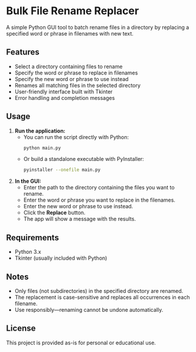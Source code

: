 # Bulk File Rename Replacer

A simple Python GUI tool to batch rename files in a directory by replacing a specified word or phrase in filenames with new text.

## Features

- Select a directory containing files to rename
- Specify the word or phrase to replace in filenames
- Specify the new word or phrase to use instead
- Renames all matching files in the selected directory
- User-friendly interface built with Tkinter
- Error handling and completion messages

## Usage

1. **Run the application:**
   - You can run the script directly with Python:
     ```sh
     python main.py
     ```
   - Or build a standalone executable with PyInstaller:
     ```sh
     pyinstaller --onefile main.py
     ```
2. **In the GUI:**
   - Enter the path to the directory containing the files you want to rename.
   - Enter the word or phrase you want to replace in the filenames.
   - Enter the new word or phrase to use instead.
   - Click the **Replace** button.
   - The app will show a message with the results.

## Requirements

- Python 3.x
- Tkinter (usually included with Python)

## Notes

- Only files (not subdirectories) in the specified directory are renamed.
- The replacement is case-sensitive and replaces all occurrences in each filename.
- Use responsibly—renaming cannot be undone automatically.

## License

This project is provided as-is for personal or educational use.
